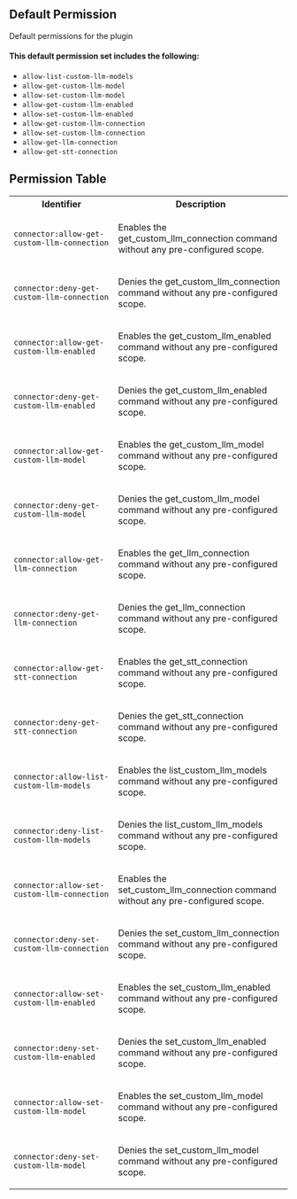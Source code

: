 ## Default Permission

Default permissions for the plugin

#### This default permission set includes the following:

- `allow-list-custom-llm-models`
- `allow-get-custom-llm-model`
- `allow-set-custom-llm-model`
- `allow-get-custom-llm-enabled`
- `allow-set-custom-llm-enabled`
- `allow-get-custom-llm-connection`
- `allow-set-custom-llm-connection`
- `allow-get-llm-connection`
- `allow-get-stt-connection`

## Permission Table

<table>
<tr>
<th>Identifier</th>
<th>Description</th>
</tr>


<tr>
<td>

`connector:allow-get-custom-llm-connection`

</td>
<td>

Enables the get_custom_llm_connection command without any pre-configured scope.

</td>
</tr>

<tr>
<td>

`connector:deny-get-custom-llm-connection`

</td>
<td>

Denies the get_custom_llm_connection command without any pre-configured scope.

</td>
</tr>

<tr>
<td>

`connector:allow-get-custom-llm-enabled`

</td>
<td>

Enables the get_custom_llm_enabled command without any pre-configured scope.

</td>
</tr>

<tr>
<td>

`connector:deny-get-custom-llm-enabled`

</td>
<td>

Denies the get_custom_llm_enabled command without any pre-configured scope.

</td>
</tr>

<tr>
<td>

`connector:allow-get-custom-llm-model`

</td>
<td>

Enables the get_custom_llm_model command without any pre-configured scope.

</td>
</tr>

<tr>
<td>

`connector:deny-get-custom-llm-model`

</td>
<td>

Denies the get_custom_llm_model command without any pre-configured scope.

</td>
</tr>

<tr>
<td>

`connector:allow-get-llm-connection`

</td>
<td>

Enables the get_llm_connection command without any pre-configured scope.

</td>
</tr>

<tr>
<td>

`connector:deny-get-llm-connection`

</td>
<td>

Denies the get_llm_connection command without any pre-configured scope.

</td>
</tr>

<tr>
<td>

`connector:allow-get-stt-connection`

</td>
<td>

Enables the get_stt_connection command without any pre-configured scope.

</td>
</tr>

<tr>
<td>

`connector:deny-get-stt-connection`

</td>
<td>

Denies the get_stt_connection command without any pre-configured scope.

</td>
</tr>

<tr>
<td>

`connector:allow-list-custom-llm-models`

</td>
<td>

Enables the list_custom_llm_models command without any pre-configured scope.

</td>
</tr>

<tr>
<td>

`connector:deny-list-custom-llm-models`

</td>
<td>

Denies the list_custom_llm_models command without any pre-configured scope.

</td>
</tr>

<tr>
<td>

`connector:allow-set-custom-llm-connection`

</td>
<td>

Enables the set_custom_llm_connection command without any pre-configured scope.

</td>
</tr>

<tr>
<td>

`connector:deny-set-custom-llm-connection`

</td>
<td>

Denies the set_custom_llm_connection command without any pre-configured scope.

</td>
</tr>

<tr>
<td>

`connector:allow-set-custom-llm-enabled`

</td>
<td>

Enables the set_custom_llm_enabled command without any pre-configured scope.

</td>
</tr>

<tr>
<td>

`connector:deny-set-custom-llm-enabled`

</td>
<td>

Denies the set_custom_llm_enabled command without any pre-configured scope.

</td>
</tr>

<tr>
<td>

`connector:allow-set-custom-llm-model`

</td>
<td>

Enables the set_custom_llm_model command without any pre-configured scope.

</td>
</tr>

<tr>
<td>

`connector:deny-set-custom-llm-model`

</td>
<td>

Denies the set_custom_llm_model command without any pre-configured scope.

</td>
</tr>
</table>
